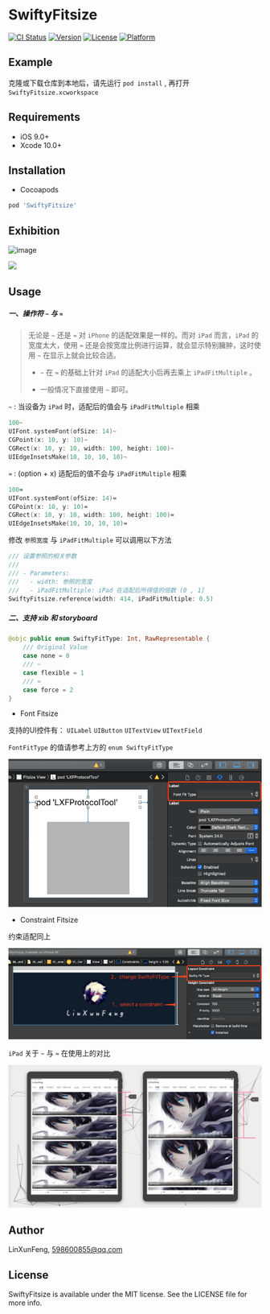 # SwiftyFitsize

[![CI Status](https://img.shields.io/travis/LinXunFeng/SwiftyFitsize.svg?style=flat)](https://travis-ci.org/LinXunFeng/SwiftyFitsize)
[![Version](https://img.shields.io/cocoapods/v/SwiftyFitsize.svg?style=flat)](https://cocoapods.org/pods/SwiftyFitsize)
[![License](https://img.shields.io/cocoapods/l/SwiftyFitsize.svg?style=flat)](https://cocoapods.org/pods/SwiftyFitsize)
[![Platform](https://img.shields.io/cocoapods/p/SwiftyFitsize.svg?style=flat)](https://cocoapods.org/pods/SwiftyFitsize)

## Example

克隆或下载仓库到本地后，请先运行 `pod install` , 再打开 `SwiftyFitsize.xcworkspace`

## Requirements

- iOS 9.0+
- Xcode 10.0+

## Installation

- Cocoapods

```ruby
pod 'SwiftyFitsize'
```



## Exhibition

![image](https://github.com/LinXunFeng/SwiftyFitsize/raw/master/Screenshots/exhibition.png)



![](/Users/LXF/Desktop/LXF/GitHub/SwiftyFitsize/Screenshots/ipad.png)



## Usage

##### 一、操作符 `~` 与 `≈`

> 无论是 `~` 还是 `≈` 对 `iPhone` 的适配效果是一样的。而对 `iPad` 而言，`iPad` 的宽度太大，使用 `≈` 还是会按宽度比例进行运算，就会显示特别臃肿，这时使用 `~` 在显示上就会比较合适。
>
> - `~` 在  `≈` 的基础上针对 `iPad` 的适配大小后再去乘上 `iPadFitMultiple` 。
>
> - 一般情况下直接使用 `~` 即可。



`~` : 当设备为 `iPad` 时，适配后的值会与 `iPadFitMultiple` 相乘

```swift
100~
UIFont.systemFont(ofSize: 14)~
CGPoint(x: 10, y: 10)~
CGRect(x: 10, y: 10, width: 100, height: 100)~
UIEdgeInsetsMake(10, 10, 10, 10)~
```



`≈` :  (option + x)  适配后的值不会与 `iPadFitMultiple` 相乘

```swift
100≈
UIFont.systemFont(ofSize: 14)≈
CGPoint(x: 10, y: 10)≈
CGRect(x: 10, y: 10, width: 100, height: 100)≈
UIEdgeInsetsMake(10, 10, 10, 10)≈
```



修改 `参照宽度` 与 `iPadFitMultiple`  可以调用以下方法

```swift
/// 设置参照的相关参数
///
/// - Parameters:
///   - width: 参照的宽度
///   - iPadFitMultiple: iPad 在适配后所得值的倍数 (0 , 1]
SwiftyFitsize.reference(width: 414, iPadFitMultiple: 0.5)
```



##### 二、支持 xib 和 storyboard

```swift
@objc public enum SwiftyFitType: Int, RawRepresentable {
    /// Original Value
    case none = 0
    /// ~
    case flexible = 1
    /// ≈
    case force = 2
}
```

- Font Fitsize

支持的UI控件有： `UILabel` `UIButton` `UITextView` `UITextField`

`FontFitType` 的值请参考上方的 `enum SwiftyFitType`

![xib-font](./Screenshots/xib-font.png)



- Constraint Fitsize

约束适配同上

![xib-font](./Screenshots/xib-constraint.png)



`iPad` 关于 `~` 与 `≈`  在使用上的对比

![~与≈的对比](./Screenshots/flexible-force.jpg)



## Author

LinXunFeng, 598600855@qq.com

## License

SwiftyFitsize is available under the MIT license. See the LICENSE file for more info.
